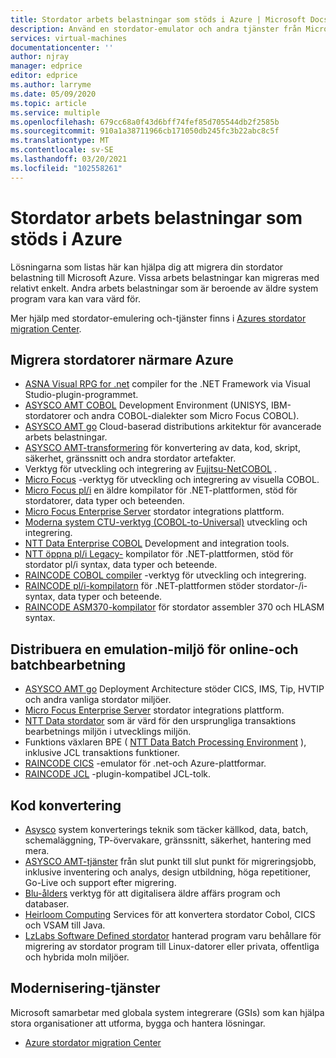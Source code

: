 ```yaml
---
title: Stordator arbets belastningar som stöds i Azure | Microsoft Docs
description: Använd en stordator-emulator och andra tjänster från Microsofts partner för att vara värd för dina stordator arbets belastningar, till exempel IBM Z-baserade system med hjälp av Microsoft Azure.
services: virtual-machines
documentationcenter: ''
author: njray
manager: edprice
editor: edprice
ms.author: larryme
ms.date: 05/09/2020
ms.topic: article
ms.service: multiple
ms.openlocfilehash: 679cc68a0f43d6bff74fef85d705544db2f2585b
ms.sourcegitcommit: 910a1a38711966cb171050db245fc3b22abc8c5f
ms.translationtype: MT
ms.contentlocale: sv-SE
ms.lasthandoff: 03/20/2021
ms.locfileid: "102558261"
---
```

# <a name="mainframe-workloads-supported-on-azure"></a>Stordator arbets belastningar som stöds i Azure

Lösningarna som listas här kan hjälpa dig att migrera din stordator belastning till Microsoft Azure. Vissa arbets belastningar kan migreras med relativt enkelt. Andra arbets belastningar som är beroende av äldre system program vara kan vara värd för. 

Mer hjälp med stordator-emulering och-tjänster finns i [Azures stordator migration Center](https://azure.microsoft.com/migration/mainframe/).

## <a name="migrate-mainframe-closer-to-azure"></a>Migrera stordatorer närmare Azure

- [ASNA Visual RPG for .net](https://asna.com/us/products/visual-rpg) compiler for the .NET Framework via Visual Studio-plugin-programmet.
- [ASYSCO AMT COBOL](https://www.asysco.com/cobol/) Development Environment (UNISYS, IBM-stordatorer och andra COBOL-dialekter som Micro Focus COBOL).
- [ASYSCO AMT go](https://www.asysco.com/amt-go/) Cloud-baserad distributions arkitektur för avancerade arbets belastningar.
- [ASYSCO AMT-transformering](https://www.asysco.com/amt-transform/) för konvertering av data, kod, skript, säkerhet, gränssnitt och andra stordator artefakter.
- Verktyg för utveckling och integrering av [Fujitsu-NetCOBOL](https://www.fujitsu.com/global/products/software/developer-tool/netcobol/) .
- [Micro Focus](https://www.microfocus.com/products/visual-cobol/) -verktyg för utveckling och integrering av visuella COBOL.
- [Micro Focus pl/i](https://www.microfocus.com/campaign/download/pli-modernization/) en äldre kompilator för .NET-plattformen, stöd för stordatorer, data typer och beteenden.
- [Micro Focus Enterprise Server](https://www.microfocus.com/products/enterprise-suite/enterprise-server/) stordator integrations plattform.
- [Moderna system CTU-verktyg (COBOL-to-Universal)](https://modernsystems.com/automatic-cobol-to-java-conversion/) utveckling och integrering.
- [NTT Data Enterprise COBOL](https://us.nttdata.com/en/digital/application-development-and-modernization) Development and integration tools.
- [NTT öppna pl/i Legacy-](https://us.nttdata.com/en/digital/application-development-and-modernization) kompilator för .NET-plattformen, stöd för stordator pl/i syntax, data typer och beteende.
- [RAINCODE COBOL compiler](https://www.raincode.com/products/cobol/) -verktyg för utveckling och integrering.
- [RAINCODE pl/i-kompilatorn](https://www.raincode.com/products/pli/) för .NET-plattformen stöder stordator-/i-syntax, data typer och beteende.
- [RAINCODE ASM370-kompilator](https://www.raincode.com/technical-landscape/asm370/) för stordator assembler 370 och HLASM syntax.

## <a name="deploy-an-emulation-environment-for-online-and-batch-processing"></a>Distribuera en emulation-miljö för online-och batchbearbetning

- [ASYSCO AMT go](https://www.asysco.com/amt-go/) Deployment Architecture stöder CICS, IMS, Tip, HVTIP och andra vanliga stordator miljöer.
- [Micro Focus Enterprise Server](https://www.microfocus.com/products/enterprise-suite/enterprise-server/) stordator integrations plattform.
- [NTT Data stordator](https://us.nttdata.com/en/-/media/assets/white-paper/apps-mainframe-re-hosting-development-environment-whitepaper.pdf) som är värd för den ursprungliga transaktions bearbetnings miljön i utvecklings miljön.
- Funktions växlaren BPE ( [NTT Data Batch Processing Environment](https://us.nttdata.com/en/-/media/assets/white-paper/apps-mainframe-re-hosting-development-environment-whitepaper.pdf) ), inklusive JCL transaktions funktioner.
- [RAINCODE CICS](https://www.raincode.com/technical-landscape/cics/) -emulator för .net-och Azure-plattformar.
- [RAINCODE JCL](https://www.raincode.com/products/jcl/) -plugin-kompatibel JCL-tolk.

## <a name="code-conversion"></a>Kod konvertering

- [Asysco](https://www.asysco.com/azure-cloud/) system konverterings teknik som täcker källkod, data, batch, schemaläggning, TP-övervakare, gränssnitt, säkerhet, hantering med mera.
- [ASYSCO AMT-tjänster](https://www.asysco.com/migration-services/) från slut punkt till slut punkt för migreringsjobb, inklusive inventering och analys, design utbildning, höga repetitioner, Go-Live och support efter migrering.
- [Blu-ålders](https://www.bluage.com/) verktyg för att digitalisera äldre affärs program och databaser.
- [Heirloom Computing](https://www.heirloomcomputing.com/tag/convert-cobol-to-java/) Services för att konvertera stordator Cobol, CICS och VSAM till Java.
- [LzLabs Software Defined stordator](https://www.lzlabs.com/) hanterad program varu behållare för migrering av stordator program till Linux-datorer eller privata, offentliga och hybrida moln miljöer.

## <a name="modernization-services"></a>Modernisering-tjänster

Microsoft samarbetar med globala system integrerare (GSIs) som kan hjälpa stora organisationer att utforma, bygga och hantera lösningar. 

- [Azure stordator migration Center](https://azure.microsoft.com/migration/mainframe/)
